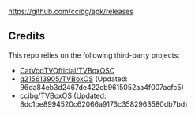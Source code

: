 https://github.com/ccibg/apk/releases

## Credits
This repo relies on the following third-party projects:
- [CatVodTVOfficial/TVBoxOSC](https://github.com/CatVodTVOfficial/TVBoxOSC)
- [q215613905/TVBoxOS](https://github.com/q215613905/TVBoxOS) (Updated: 96da84eb3d2467de422cb9615052aa4f007acfc5)
- [ccibg/TVBoxOS](https://github.com/takagen99/Box) (Updated: 8dc1be8994520c62066a9173c3582963580db7bd)
